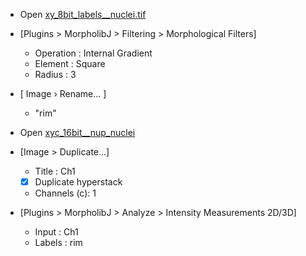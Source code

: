- Open [xy_8bit_labels__nuclei.tif](https://github.com/NEUBIAS/training-resources/raw/master/image_data/xyc_16bit__nup_nuclei/xy_8bit_labels__nuclei.tif)
- [Plugins > MorpholibJ > Filtering >  Morphological Filters]
   - Operation : Internal Gradient
   - Element : Square
   - Radius : 3
- [ Image › Rename... ]
    - "rim"
- Open [xyc_16bit__nup_nuclei](https://github.com/NEUBIAS/training-resources/raw/master/image_data/xyc_16bit__nup_nuclei.tif)
- [Image > Duplicate...]
  - Title : Ch1
  - [x] Duplicate hyperstack
  - Channels (c): 1
 
-  [Plugins > MorpholibJ > Analyze >  Intensity Measurements 2D/3D] 
   - Input : Ch1 
   - Labels : rim
  